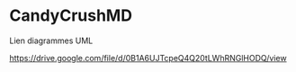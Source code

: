 # CandyCrushMD

Lien diagrammes UML

https://drive.google.com/file/d/0B1A6UJTcpeQ4Q20tLWhRNGlHODQ/view
